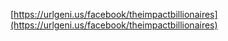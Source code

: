 [https://urlgeni.us/facebook/theimpactbillionaires](https://urlgeni.us/facebook/theimpactbillionaires)